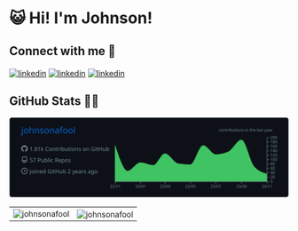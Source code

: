 # 😺 Hi! I'm Johnson!

<!-- ![](https://komarev.com/ghpvc/?username=itsalicelee) -->

<!-- - 🐻 I am an MEng student at UC Berkeley EECS with a concentration on Data Science and Systems -->
<!-- - 🌴 I received my bachelor's degree from National Taiwan University -->
<!-- - 🦓 I am currently working on [Zeabur](https://zeabur.com/), a platform that helps developers to deploy services with a single click -->

## Connect with me 🤝

<a href="https://www.linkedin.com/in/hungyuan" target="blank"><img align="center" src="https://img.shields.io/badge/LinkedIn-0077B5?style=for-the-badge&logo=linkedin&logoColor=white" alt="linkedin"></a>
<a href="mailto:johnsonafool@gmail.com" target="blank"><img align="center" src="https://img.shields.io/badge/Gmail-D14836?style=for-the-badge&logo=gmail&logoColor=white" alt="linkedin"></a>
<a href="https://discordapp.com/users/847787845606834196" target="blank"><img align="center" src="https://img.shields.io/badge/Discord-5865F2?style=for-the-badge&logo=discord&logoColor=white" alt="linkedin"></a>

## GitHub Stats 👨‍💻

![](https://raw.githubusercontent.com/johnsonafool/johnsonafool/master/profile-summary-card-output/github_dark/0-profile-details.svg)

<table align="center">
<tr>
<td><img src ="https://github-readme-stats-git-masterrstaa-rickstaa.vercel.app/api/top-langs/?username=johnsonafool&layout=compact&hide_border=true&langs_count=100&theme=transparent"     alt="johnsonafool"></td>
<td><img align="center" src="https://github-readme-stats-git-masterrstaa-rickstaa.vercel.app/api?username=johnsonafool&&show_icons=true&theme=transparent&layout=compact&hide_border=true&langs_count=100" alt="johnsonafool" /></td>
</tr>
</table>

